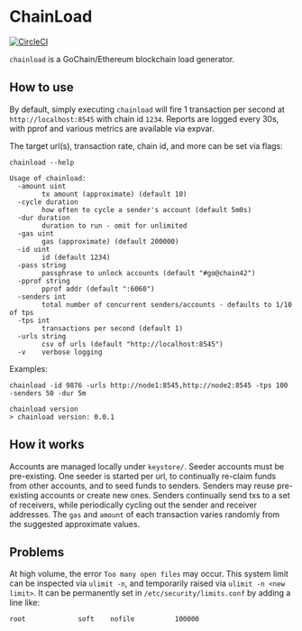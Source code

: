 # ChainLoad

[![CircleCI](https://circleci.com/gh/gochain-io/chainload.svg?style=svg)](https://circleci.com/gh/gochain-io/chainload)

`chainload` is a GoChain/Ethereum blockchain load generator.

## How to use

By default, simply executing `chainload` will fire 1 transaction per
second at `http://localhost:8545` with chain id `1234`. Reports are
logged every 30s, with pprof and various metrics are available via expvar.

The target url(s), transaction rate, chain id, and more can be set via
flags:

```
chainload --help

Usage of chainload:
  -amount uint
    	tx amount (approximate) (default 10)
  -cycle duration
    	how often to cycle a sender's account (default 5m0s)
  -dur duration
    	duration to run - omit for unlimited
  -gas uint
    	gas (approximate) (default 200000)
  -id uint
    	id (default 1234)
  -pass string
    	passphrase to unlock accounts (default "#go@chain42")
  -pprof string
    	pprof addr (default ":6060")
  -senders int
    	total number of concurrent senders/accounts - defaults to 1/10 of tps
  -tps int
    	transactions per second (default 1)
  -urls string
    	csv of urls (default "http://localhost:8545")
  -v	verbose logging
```

Examples:

```
chainload -id 9876 -urls http://node1:8545,http://node2:8545 -tps 100 -senders 50 -dur 5m
```

```
chainload version
> chainload version: 0.0.1

```

## How it works

Accounts are managed locally under `keystore/`. Seeder accounts must
be pre-existing. One seeder is started per url, to continually re-claim
funds from other accounts, and to seed funds to senders. Senders may
reuse pre-existing accounts or create new ones. Senders continually send
txs to a set of receivers, while periodically cycling out the sender and
receiver addresses. The `gas` and `amount` of each transaction varies
randomly from the suggested approximate values.

## Problems

At high volume, the error `Too many open files` may occur. This system
limit can be inspected via `ulimit -n`, and temporarily raised
via `ulimit -n <new limit>`. It can be permanently set in
`/etc/security/limits.conf` by adding a line like:
```
root             soft    nofile          100000
```
